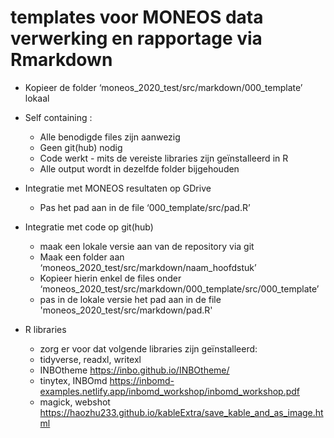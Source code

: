 # templates voor MONEOS data verwerking en rapportage via Rmarkdown

  - Kopieer de folder ‘moneos_2020_test/src/markdown/000_template’ lokaal
  
  - Self containing : 
    + Alle benodigde files zijn aanwezig
    + Geen git(hub) nodig
    + Code werkt  - mits de vereiste libraries zijn geïnstalleerd in R 
    + Alle output wordt in dezelfde folder bijgehouden
    
  - Integratie met MONEOS resultaten op GDrive
    + Pas het pad aan in de file ‘000_template/src/pad.R’
    
  - Integratie met code op git(hub)
    + maak een lokale versie aan van de repository via git
    + Maak een folder aan ‘moneos_2020_test/src/markdown/naam_hoofdstuk’
    + Kopieer hierin enkel de files onder ‘moneos_2020_test/src/markdown/000_template/src/000_template’
    + pas in de lokale versie het pad aan in de file 'moneos_2020_test/src/markdown/pad.R'
    
  - R libraries
    + zorg er voor dat volgende libraries zijn geïnstalleerd:
    + tidyverse, readxl, writexl
    + INBOtheme https://inbo.github.io/INBOtheme/ 
    + tinytex, INBOmd https://inbomd-examples.netlify.app/inbomd_workshop/inbomd_workshop.pdf 
    + magick, webshot https://haozhu233.github.io/kableExtra/save_kable_and_as_image.html 
